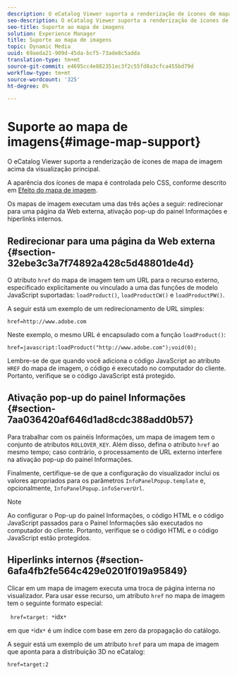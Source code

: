```yaml
---
description: O eCatalog Viewer suporta a renderização de ícones de mapa de imagem acima da visualização principal.
seo-description: O eCatalog Viewer suporta a renderização de ícones de mapa de imagem acima da visualização principal.
seo-title: Suporte ao mapa de imagens
solution: Experience Manager
title: Suporte ao mapa de imagens
topic: Dynamic Media
uuid: 69aeda21-909d-45da-bcf5-73ade8c5adda
translation-type: tm+mt
source-git-commit: e4695cc4e882351ec3f2c55fd8a3cfca455bd79d
workflow-type: tm+mt
source-wordcount: '325'
ht-degree: 0%

---
```



# Suporte ao mapa de imagens{#image-map-support}

O eCatalog Viewer suporta a renderização de ícones de mapa de imagem acima da visualização principal.

A aparência dos ícones de mapa é controlada pelo CSS, conforme descrito em [Efeito do mapa de imagem](../../c-html5-s7-aem-asset-viewers/c-html5-20-ecatalog-viewer-about/c-html5-20-ecatalog-viewer-customizingviewer/r-html5-ecatalog-viewer-20-customize-imagemapeffect.md#reference-261df27d1ed145c882b26b88e33a0289).

Os mapas de imagem executam uma das três ações a seguir: redirecionar para uma página da Web externa, ativação pop-up do painel Informações e hiperlinks internos.

## Redirecionar para uma página da Web externa {#section-32ebe3c3a7f74892a428c5d48801de4d}

O atributo `href` do mapa de imagem tem um URL para o recurso externo, especificado explicitamente ou vinculado a uma das funções de modelo JavaScript suportadas: `loadProduct()`, `loadProductCW()` e `loadProductPW()`.

A seguir está um exemplo de um redirecionamento de URL simples:

`href=http://www.adobe.com`

Neste exemplo, o mesmo URL é encapsulado com a função `loadProduct()`:

`href=javascript:loadProduct("http://www.adobe.com");void(0);`

Lembre-se de que quando você adiciona o código JavaScript ao atributo `HREF` do mapa de imagem, o código é executado no computador do cliente. Portanto, verifique se o código JavaScript está protegido.

## Ativação pop-up do painel Informações {#section-7aa036420af646d1ad8cdc388add0b57}

Para trabalhar com os painéis Informações, um mapa de imagem tem o conjunto de atributos `ROLLOVER_KEY`. Além disso, defina o atributo `href` ao mesmo tempo; caso contrário, o processamento de URL externo interfere na ativação pop-up do painel Informações.

Finalmente, certifique-se de que a configuração do visualizador inclui os valores apropriados para os parâmetros `InfoPanelPopup.template` e, opcionalmente, `InfoPanelPopup.infoServerUrl`.

>[!NOTE]
>
>Ao configurar o Pop-up do painel Informações, o código HTML e o código JavaScript passados para o Painel Informações são executados no computador do cliente. Portanto, verifique se o código HTML e o código JavaScript estão protegidos.

## Hiperlinks internos {#section-6afa4fb2fe564c429e0201f019a95849}

Clicar em um mapa de imagem executa uma troca de página interna no visualizador. Para usar esse recurso, um atributo `href` no mapa de imagem tem o seguinte formato especial:

` href=target: *`idx`*`

em que `*`idx`*` é um índice com base em zero da propagação do catálogo.

A seguir está um exemplo de um atributo `href` para um mapa de imagem que aponta para a distribuição 3D no eCatalog:

`href=target:2`
